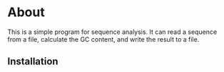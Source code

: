 # About
This is a simple program for sequence analysis. It can read a sequence from a file, calculate the GC content, and write the result to a file.
## Installation
```bash